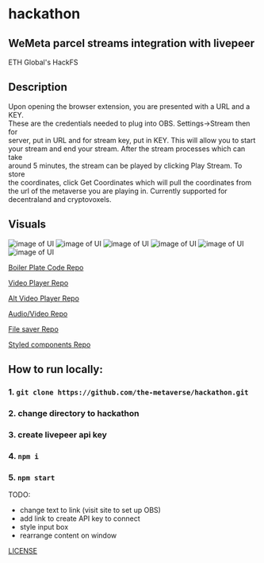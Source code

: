 # hackathon
## WeMeta parcel streams integration with livepeer
ETH Global's HackFS

## Description
Upon opening the browser extension, you are presented with a URL and a KEY. <br/>
These are the credentials needed to plug into OBS. Settings->Stream then for <br/>
server, put in URL and for stream key, put in KEY. This will allow you to start <br/>
 your stream and end your stream. After the stream processes which can take <br/>
 around 5 minutes, the stream can be played by clicking Play Stream. To store <br/>
 the coordinates, click Get Coordinates which will pull the coordinates from <br/>
 the url of the metaverse you are playing in. Currently supported for <br/>
 decentraland and cryptovoxels. <br/>

## Visuals
![image of UI](current_UI.png)
![image of UI](current_UI_1.png)
![image of UI](current_UI_2.png)
![image of UI](current_UI_3.png)
![image of UI](current_UI_4.png)
![image of UI](current_UI_5.png)


[Boiler Plate Code Repo](https://github.com/upmostly/react-chrome-extension.git)

[Video Player Repo](https://github.com/google/shaka-player)

[Alt Video Player Repo](https://github.com/video-react/video-react)

[Audio/Video Repo](https://github.com/muaz-khan/RecordRTC)

[File saver Repo](https://github.com/eligrey/FileSaver.js)

[Styled components Repo](https://github.com/styled-components/styled-components)

## How to run locally:
### 1. `git clone https://github.com/the-metaverse/hackathon.git`
### 2. change directory to hackathon
### 3. create livepeer api key
### 4. `npm i`
### 5. `npm start`

TODO: 
- change text to link (visit site to set up OBS)
- add link to create API key to connect
- style input box
- rearrange content on window

[LICENSE](LICENSE)
